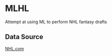 # MLHL
Attempt at using ML to perform NHL fantasy drafts


## Data Source
[NHL.com](https://www.nhl.com/stats/skaters?aggregate=0&reportType=season&seasonFrom=20052006&seasonTo=20232024&gameType=2&sort=points,goals,assists&page=0&pageSize=100)
